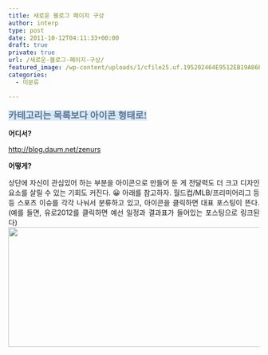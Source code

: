 ```yaml
---
title: 새로운 블로그 페이지 구상
author: interp
type: post
date: 2011-10-12T04:11:33+00:00
draft: true
private: true
url: /새로운-블로그-페이지-구상/
featured_image: /wp-content/uploads/1/cfile25.uf.195202464E9512EB19A86E.png
categories:
  - 미분류

---
```

**<span style="font-family: Gungsuh; "><span style="font-size: 14pt; "><span style="font-family: Dotum; background-color: rgb(218, 232, 246);"><font class="Apple-style-span" color="#587693">카테고리는 목록보다 아이콘 형태로!</font></span></span></span>**

<b style="background-color: transparent; ">어디서?</b>
  
<a href="http://blog.daum.net/zenurs" style="background-color: transparent; ">http://blog.daum.net/zenurs<br /> </a>
  

  
<b style="background-color: transparent; ">어떻게?&nbsp;</b>

<div style="background-color: transparent; text-align: justify; ">
  상단에 자신이 관심있어 하는 부분을 아이콘으로 만들어 둔 게 전달력도 더 크고 디자인 요소를 살릴 수 있는 기회도 커진다. 😀 아래를 참고하자. 월드컵/MLB/프리미어리그 등등 스포츠 이슈를 각각 나눠서 분류하고 있고, 아이콘을 클릭하면 대표 포스팅이 뜬다. (예를 들면, 유로2012를 클릭하면 예선 일정과 결과표가 들어있는 포스팅으로 링크된다)




<p style="background-color: transparent; margin-top: 0px; margin-right: 0px; margin-bottom: 0px; margin-left: 0px; ">
  <img src="http://interp.iwinv.net/wp-content/uploads/1/cfile25.uf.195202464E9512EB19A86E.png" class="aligncenter" width="723" height="241" alt="" filename="제목-없음-1.png" filemime="image/jpeg" />
</p>



<div style="background-color: transparent; ">
